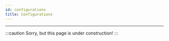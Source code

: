 ```yaml
---
id: configurations
title: Configurations
---
```


---------------

:::caution
Sorry, but this page is under construction!
:::